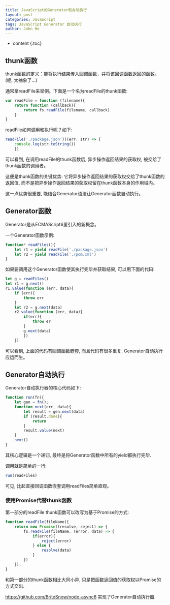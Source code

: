 ```yaml
---
title: JavaScript的Generator和自动执行
layout: post
categories: JavaScript
tags: JavaScript Generator 自动执行
author: John He
---
```


* content
{:toc}

## thunk函数

thunk函数的定义：能将执行结果传入回调函数，并将该回调函数返回的函数。(呃, 太抽象了...)

通常拿readFile来举例。下面是一个名为readFile的thunk函数:
```JavaScript
var readFile = function (filename){
    return function (callback){
        return fs.readFile(filename, callback)
    }
}
```

readFile如何调用和执行呢？如下:
```JavaScript
readFile('./package.json')((err, str) => {
    console.log(str.toString())
    })
```

可以看到, 在调用readFile的thunk函数后, 异步操作返回结果的获取权, 被交给了thunk函数的调用者。

这便是thunk函数的关键优势: 它将异步操作返回结果的获取权交给了thunk函数的返回值, 而不是把异步操作返回结果的获取权留在thunk函数本身的作用域内。

这一点优势很重要, 能结合Generator语法让Generator函数自动执行。

## Generator函数

Generator是从ECMAScript6里引入的新概念。

一个Generator函数示例:

```JavaScript
function* readFiles(){
    let r1 = yield readFile('./package.json')
    let r2 = yield readFile('./pom.xml')
}
```

如果要调用这个Generator函数使其执行完毕并获取结果, 可以用下面的代码:

```JavaScript
let g = readFiles()
let r1 = g.next()
r1.value(function (err, data){
    if (err){
        throw err
    }
    let r2 = g.next(data)
    r2.value(function (err, data){
        if(err){
            throw er
        }
        g.next(data)
        })
    })
```

可以看到, 上面的代码有回调函数嵌套, 而且代码有很多重复.
Generator自动执行应运而生。

## Generator自动执行

Generator自动执行器的核心代码如下:

```JavaScript
function run(fn){
    let gen = fn();
    function next(err, data){
        let result = gen.next(data)
        if (result.done){
            return
        }
        result.value(next)
    }
    next()
}
```

其核心逻辑是一个递归, 最终是将Generator函数中所有的yield都执行完毕.

调用就是简单的一行:

```JavaScript
run(readFiles)
```

可见, 比起直接回调函数嵌套调用readFiles简单直观。

### 使用Promise代替thunk函数

第一部分的readFile thunk函数可以改写为基于Promise的方式:

``` JavaScript
function readFile(fileName){
    return new Promise((resolve, reject) => {
        fs.readFile(fileName, (error, data) => {
            if(error){
                reject(error)
            } else {
                resolve(data)
            }
        })
    });
}
```

和第一部分的thunk函数相比大同小异, 只是把函数返回值的获取权以Promise的方式交出.

https://github.com/BriteSnow/node-async6 实现了Generator自动执行器.
